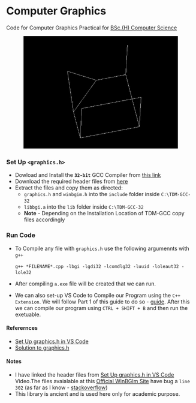 # Computer Graphics

Code for Computer Graphics Practical for [BSc.(H) Computer Science](<http://www.du.ac.in/du/uploads/RevisedSyllabi1/Annexure-83.%20(BSc(H)-Computer%20Science).pdf>)

<p align="center">
<img center src="./cube.gif" height="300">
</p>

### Set Up `<graphics.h>`

- Dowload and Install the **`32-bit`** GCC Compiler from [this link](https://jmeubank.github.io/tdm-gcc/download/)
- Download the required header files from [here](https://www.youtube.com/redirect?event=video_description&redir_token=QUFFLUhqbURhWmRKSUk0MzhCbG9RLUt1Q1JNYzVtYlRSZ3xBQ3Jtc0tuam9FWEFjREo1Rm81UUwyYVZ6aVo0bXJtdWREX1pLUTB3V2hFeThEelBxeV9Sc2FrMXBqa2p1NWVaOURtUFdvWE92Z2M1ZC15MWdpV2RyZmozV0lmZjFNd2JSTTY2QzFmN1V4TThNSkwwR3BhZmpVTQ&q=https%3A%2F%2Fdrive.google.com%2Ffile%2Fd%2F16xZBvFXf7yFjxwTpuyevK1KPuLgUeZFh%2Fview%3Fusp%3Ddrivesdk)
- Extract the files and copy them as directed:
  - `graphics.h` and `winbgim.h` into the `include` folder inside `C:\TDM-GCC-32`
  - `libbgi.a` into the `lib` folder inside `C:\TDM-GCC-32`
  - **Note** - Depending on the Installation Location of TDM-GCC copy files accordingly

### Run Code

- To Compile any file with `graphics.h` use the following argumennts with `g++`

  ```
  g++ *FILENAME*.cpp -lbgi -lgdi32 -lcomdlg32 -luuid -loleaut32 -lole32
  ```

- After compiling `a.exe` file will be created that we can run.
- We can also set-up VS Code to Compile our Program using the `C++ Extension`. We will follow Part 1 of this guide to do so - [guide](https://www.youtube.com/watch?v=J0_vt-7Ok6U&t=659s). After this we can compile our program using `CTRL + SHIFT + B` and then run the exetuable.

#### Referernces

- [Set Up graphics.h in VS Code](https://www.youtube.com/watch?v=J0_vt-7Ok6U&t=659s)
- [Solution to graphics.h](https://github.com/ullaskunder3/Solution-to-graphics.h)

#### Notes

- I have linked the header files from [Set Up graphics.h in VS Code](https://www.youtube.com/watch?v=J0_vt-7Ok6U&t=659s) Video.The files avaialable at this [Official WinBGIm Site](https://winbgim.codecutter.org/) have bug a `line 302` (as far as I know - [stackoverflow](https://stackoverflow.com/a/46506655))
- This library is ancient and is used here only for academic purpose.
